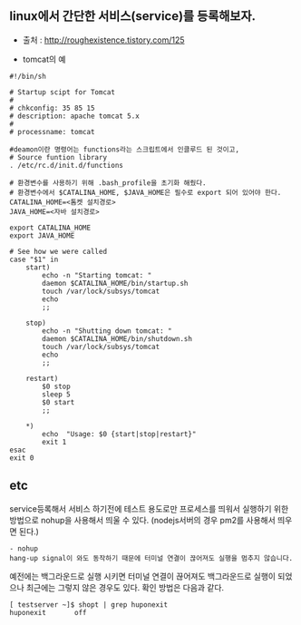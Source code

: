 ## linux에서 간단한 서비스(service)를 등록해보자. 

- 출처 : http://roughexistence.tistory.com/125

- tomcat의 예
```
#!/bin/sh

# Startup scipt for Tomcat
#
# chkconfig: 35 85 15
# description: apache tomcat 5.x
#
# processname: tomcat

#deamon이란 명령어는 functions라는 스크립트에서 인클루드 된 것이고,
# Source funtion library
. /etc/rc.d/init.d/functions

# 환경변수를 사용하기 위해 .bash_profile을 초기화 해줬다.
# 환경변수에서 $CATALINA_HOME, $JAVA_HOME은 필수로 export 되어 있어야 한다.
CATALINA_HOME=<톰켓 설치경로>
JAVA_HOME=<자바 설치경로>
 
export CATALINA_HOME
export JAVA_HOME

# See how we were called
case "$1" in
    start)
        echo -n "Starting tomcat: "
        daemon $CATALINA_HOME/bin/startup.sh
        touch /var/lock/subsys/tomcat
        echo
        ;;

    stop)
        echo -n "Shutting down tomcat: "
        daemon $CATALINA_HOME/bin/shutdown.sh
        touch /var/lock/subsys/tomcat
        echo
        ;;

    restart)
        $0 stop
        sleep 5
        $0 start
        ;;

    *)
        echo  "Usage: $0 {start|stop|restart}"
        exit 1
esac
exit 0
```


## etc
service등록해서 서비스 하기전에 테스트 용도로만 프로세스를 띄워서 실행하기 위한 방법으로
nohup을 사용해서 띄울 수 있다.
(nodejs서버의 경우 pm2를 사용해서 띄우면 된다.)

```
- nohup
hang-up signal이 와도 동작하기 때문에 터미널 연결이 끊어져도 실행을 멈추지 않습니다.
```

예전에는 백그라운드로 실행 시키면 터미널 연결이 끊어져도 백그라운드로 실행이 되었으나 최근에는 그렇지 않은 경우도 있다.
확인 방법은 다음과 같다.
```
[ testserver ~]$ shopt | grep huponexit
huponexit      	off
```

```
